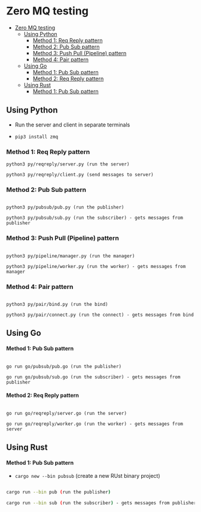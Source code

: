 # Zero MQ testing

- [Zero MQ testing](#zero-mq-testing)
  - [Using Python](#using-python)
    - [Method 1: Req Reply pattern](#method-1-req-reply-pattern)
    - [Method 2: Pub Sub pattern](#method-2-pub-sub-pattern)
    - [Method 3: Push Pull (Pipeline) pattern](#method-3-push-pull-pipeline-pattern)
    - [Method 4: Pair pattern](#method-4-pair-pattern)
  - [Using Go](#using-go)
      - [Method 1: Pub Sub pattern](#method-1-pub-sub-pattern)
      - [Method 2: Req Reply pattern](#method-2-req-reply-pattern)
  - [Using Rust](#using-rust)
      - [Method 1: Pub Sub pattern](#method-1-pub-sub-pattern-1)

## Using Python

- Run the server and client in separate terminals 

- `pip3 install zmq`

### Method 1: Req Reply pattern

```
python3 py/reqreply/server.py (run the server)

python3 py/reqreply/client.py (send messages to server)

```

### Method 2: Pub Sub pattern

```

python3 py/pubsub/pub.py (run the publisher)

python3 py/pubsub/sub.py (run the subscriber) - gets messages from publisher

```

### Method 3: Push Pull (Pipeline) pattern

```

python3 py/pipeline/manager.py (run the manager)

python3 py/pipeline/worker.py (run the worker) - gets messages from manager

```

### Method 4: Pair pattern

```

python3 py/pair/bind.py (run the bind)

python3 py/pair/connect.py (run the connect) - gets messages from bind

```

## Using Go


#### Method 1: Pub Sub pattern

```

go run go/pubsub/pub.go (run the publisher)

go run go/pubsub/sub.go (run the subscriber) - gets messages from publisher

```

#### Method 2: Req Reply pattern

```

go run go/reqreply/server.go (run the server)

go run go/reqreply/worker.go (run the worker) - gets messages from server

```


## Using Rust

#### Method 1: Pub Sub pattern

- `cargo new --bin pubsub` (create a new RUst binary project)

```bash

cargo run --bin pub (run the publisher)

cargo run --bin sub (run the subscriber) - gets messages from publisher

```
